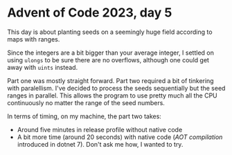 # Advent of Code 2023, day 5

This day is about planting seeds on a seemingly huge field according to maps with ranges.

Since the integers are a bit bigger than your average integer, I settled on using `ulongs` to be sure there are no overflows, although one could get away with `uints` instead.

Part one was mostly straight forward. Part two required a bit of tinkering with paralellism. I've decided to process the seeds sequentially but the seed ranges in parallel. This allows the program to use pretty much all the CPU continuously no matter the range of the seed numbers.

In terms of timing, on my machine, the part two takes:
- Around five minutes in release profile without native code
- A bit more time (around 20 seconds) with native code (*AOT compilation* introduced in dotnet 7). Don't ask me how, I wanted to try.